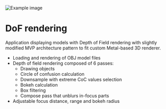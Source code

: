 ![Example image](https://raw.githubusercontent.com/bartlomiejn/dof-rendering-metal/master/dof_rendering.gif)

# DoF rendering

Application displaying models with Depth of Field rendering with slightly modified MVP architecture pattern to fit custom Metal-based 3D renderer.

- Loading and rendering of OBJ model files
- Depth of field rendering composed of 6 passes:
  - Drawing objects
  - Circle of confusion calculation
  - Downsample with extreme CoC values selection
  - Bokeh calculation
  - Box filtering
  - Compose pass that unblurs in-focus parts
- Adjustable focus distance, range and bokeh radius
